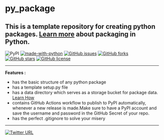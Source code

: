 # py_package
This is a template repository for creating python packages. [Learn more](https://packaging.python.org/tutorials/packaging-projects/) about packaging in Python.
---


![PyPI](https://img.shields.io/pypi/v/py_package)
[![made-with-python](https://img.shields.io/badge/Made%20with-Python-1f425f.svg)](https://www.python.org/)
[![GitHub issues](https://img.shields.io/github/issues/aahnik/py_package)](https://github.com/aahnik/py_package/issues)
[![GitHub forks](https://img.shields.io/github/forks/aahnik/py_package)](https://github.com/aahnik/py_package/network)
[![GitHub stars](https://img.shields.io/github/stars/aahnik/py_package)](https://github.com/aahnik/py_package/stargazers)
[![GitHub license](https://img.shields.io/github/license/aahnik/py_package)](https://github.com/aahnik/py_package/blob/master/LICENSE)

---

**Features :**

- has the basic structure of any python package
- has a template setup.py file
- has a data directory which serves as a storage bucket for package data. [Learn How](https://github.com/aahnik/meLearningPython/tree/master/py_packaging_data_files_demo)
- contains GitHub Actions workflow to publish to PyPI automatically, whenever a new release is made.Make sure to have a PyPI account and save the username and password in the GitHub Secret of your repo.
- has the perfect .gitignore to solve your misery

---

[![Twitter URL](https://img.shields.io/twitter/url?label=Tweet%20a%20thanks&style=social&url=https%3A%2F%2Fgithub.com%2Faahnik%2Fpy_package)](https://twitter.com/intent/tweet?text=Wow:&url=https%3A%2F%2Fgithub.com%2Faahnik%2Fpy_package)
